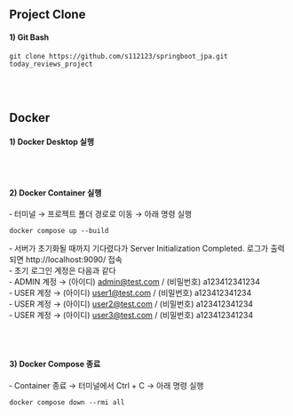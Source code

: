 ## Project Clone
#### 1) Git Bash
```
git clone https://github.com/s112123/springboot_jpa.git today_reviews_project
```

<br>
<br>

## Docker 
#### 1) Docker Desktop 실행

<br>
<br>

#### 2) Docker Container 실행
&#8209; 터미널 → 프로젝트 폴더 경로로 이동 → 아래 명령 실행 <br>
```
docker compose up --build
```
&#8209; 서버가 초기화될 때까지 기다렸다가 Server Initialization Completed. 로그가 출력되면 http://localhost:9090/ 접속 <br>
&#8209; 초기 로그인 계정은 다음과 같다 <br>
&#8209; ADMIN 계정 → (아이디) admin@test.com / (비밀번호) a123412341234 <br>
&#8209; USER 계정 → (아이디) user1@test.com / (비밀번호) a123412341234 <br>
&#8209; USER 계정 → (아이디) user2@test.com / (비밀번호) a123412341234 <br>
&#8209; USER 계정 → (아이디) user3@test.com / (비밀번호) a123412341234 <br>

<br>
<br>

#### 3) Docker Compose 종료
&#8209; Container 종료 → 터미널에서 Ctrl + C → 아래 명령 실행 <br>

```
docker compose down --rmi all
```